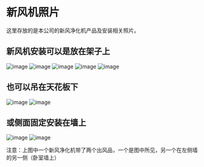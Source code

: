 # 新风机照片
这里存放的是本公司的新风净化机产品及安装相关照片。

## 新风机安装可以是放在架子上
![image](https://github.com/CentraIT/PicsOfFAS/blob/master/1.jpg?raw=true)
![image](https://github.com/CentraIT/PicsOfFAS/blob/master/%E6%94%BE%E5%9C%A8%E6%9E%B6%E5%AD%90%E4%B8%8A.jpg)
![image](https://github.com/CentraIT/PicsOfFAS/blob/master/%E9%A1%BA%E4%B9%89%E5%AE%A2%E6%88%B7%E5%9C%B0%E4%B8%8A%E6%94%BE%E7%BD%AE.jpg)
![image](https://github.com/CentraIT/PicsOfFAS/blob/master/阳台柜顶1.jpg)
![image](https://github.com/CentraIT/PicsOfFAS/blob/master/阳台柜顶2.jpg)

## 也可以吊在天花板下
![image](https://github.com/CentraIT/PicsOfFAS/blob/master/lxl-%E5%90%8A%E8%A3%85%E8%B5%B0%E7%AE%A1.jpg)
![image](https://github.com/CentraIT/PicsOfFAS/blob/master/%E5%90%8A%E9%A1%B6%E5%AE%89%E8%A3%85.jpg)

## 或侧面固定安装在墙上
![image](https://github.com/CentraIT/PicsOfFAS/blob/master/%E4%BE%A7%E8%A3%85.jpg)
![image](https://github.com/CentraIT/PicsOfFAS/blob/master/%E4%BE%A7%E8%A3%852%E5%87%BA%E9%A3%8E%E5%8F%A3-%E5%88%98%E5%85%83%E6%96%B0.jpg)
  
  
  
注意：上图中一个新风净化机带了两个出风品，一个是图中所见，另一个在左侧墙的另一侧（卧室墙上）
